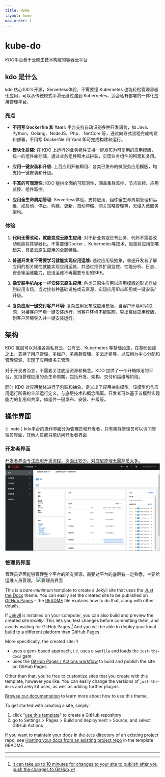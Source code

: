 ```yaml
---
title: Home
layout: home
nav_order: 1
---
```



# kube-do

*KDO*平台基于云原生技术构建的容器云平台


## kdo 是什么

kdo 核心100%开源，Serverless体验，不需要懂 Kubernetes 也能轻松管理容器化应用，可以从传统模式平滑无缝过渡到 Kubernetes，适合私有部署的一体化应用管理平台。

### 亮点

- **不用写 Dockerfile 和 Yaml:**  平台支持自动识别多种开发语言，如 Java、Python、Golang、NodeJS、Php、.NetCore 等，通过向导式流程完成构建和部署，不用写 Dockerfile 和 Yaml 即可完成构建和运行。

- **模块化拼装:**  在 KDO 上运行的业务组件支持一键发布为可复用的应用模版，统一的组件库存储，通过业务组件积木式拼装，实现业务组件的积累和复用。

- **应用一键安装和升级:** 上百应用开箱即用、各类已发布的微服务应用模版，均支持一键安装和升级。

- **丰富的可观测性:** KDO 提供全面的可观测性，涵盖集群监控、节点监控、应用监控、组件监控。

- **应用全生命周期管理:**  Serverless体验，支持应用、组件全生命周期管理和运维，如启动、停止、构建、更新、自动伸缩、网关策略管理等，无侵入微服务架构。

### 体验

1. **代码无需改动，就能变成云原生应用:**  对于新业务或已有业务，代码不需要改动就能将其容器化。不需要懂Docker 、Kubernetes等技术，就能将应用部署起来，具备云原生应用的全部特性。

2. **普通开发者不需要学习就能实现应用运维:**  通过应用级抽象，普通开发者了解应用的相关属性就能实现应用运维，并通过插件扩展监控、性能分析、日志、安全等运维能力，应用运维不再需要专用的SRE。

3. **像安装手机App一样安装云原生应用:**  各类云原生应用以应用模版的形式存放到应用市场，当对接各种基础设施或云资源，实现应用即点即用或一键安装/升级。

4. **复杂应用一键交付客户环境:**  复杂应用发布成应用模版，当客户环境可以联网，对接客户环境一键安装运行，当客户环境不能联网，导出离线应用模版，到客户环境导入并一键安装运行。

## 架构

KDO 底层可以对接各类私有云、公有云、Kubernetes 等基础设施，在基础设施之上，支持了用户管理、多租户、多集群管理、多云迁移等，以应用为中心分配和管理资源，实现了应用级多云管理。

对于开发者而言，不需要关注底层资源和概念。KDO 提供了一个开箱即用的平台，支持管理应用的全生命周期，包括开发、架构、交付和运维等阶段。

同时 KDO 对应用整体进行了包装和抽象，定义出了应用抽象模型。该模型包含应用运行所需的全部运行定义，与底层技术和概念隔离。开发者可以基于该模型实现能力的复用和共享，如组件一键发布、安装、升级等。




## 操作界面

{: .note }
kdo平台的操作界面分为管理员和开发者，只有集群管理员可以访问管理员界面，其他人员都只能访问开发者界面

### 开发者界面
开发者界面专注应用开发流程，页面比较少，对底层原理无需熟悉太多。
![开发者界面](imgs/dev-start.gif)

### 管理员界面
管理员界面能够管理整个平台的所有资源，需要对平台的底层有一定熟悉，主要给运维人员管理。
![管理员界面](imgs/admin-start.gif)



This is a *bare-minimum* template to create a Jekyll site that uses the [Just the Docs] theme. You can easily set the created site to be published on [GitHub Pages] – the [README] file explains how to do that, along with other details.

If [Jekyll] is installed on your computer, you can also build and preview the created site *locally*. This lets you test changes before committing them, and avoids waiting for GitHub Pages.[^1] And you will be able to deploy your local build to a different platform than GitHub Pages.

More specifically, the created site: 1

- uses a gem-based approach, i.e. uses a `Gemfile` and loads the `just-the-docs` gem
- uses the [GitHub Pages / Actions workflow] to build and publish the site on GitHub Pages

Other than that, you're free to customize sites that you create with this template, however you like. You can easily change the versions of `just-the-docs` and Jekyll it uses, as well as adding further plugins.

[Browse our documentation][Just the Docs] to learn more about how to use this theme.

To get started with creating a site, simply:

1. click "[use this template]" to create a GitHub repository
2. go to Settings > Pages > Build and deployment > Source, and select GitHub Actions

If you want to maintain your docs in the `docs` directory of an existing project repo, see [Hosting your docs from an existing project repo](https://github.com/just-the-docs/just-the-docs-template/blob/main/README.md#hosting-your-docs-from-an-existing-project-repo) in the template README.

----

[^1]: [It can take up to 10 minutes for changes to your site to publish after you push the changes to GitHub](https://docs.github.com/en/pages/setting-up-a-github-pages-site-with-jekyll/creating-a-github-pages-site-with-jekyll#creating-your-site).

[Just the Docs]: https://just-the-docs.github.io/just-the-docs/
[GitHub Pages]: https://docs.github.com/en/pages
[README]: https://github.com/just-the-docs/just-the-docs-template/blob/main/README.md
[Jekyll]: https://jekyllrb.com
[GitHub Pages / Actions workflow]: https://github.blog/changelog/2022-07-27-github-pages-custom-github-actions-workflows-beta/
[use this template]: https://github.com/just-the-docs/just-the-docs-template/generate
